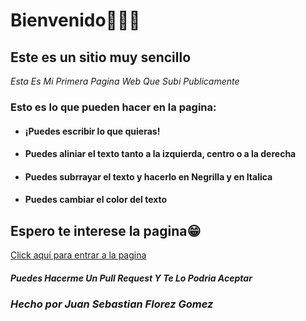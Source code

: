 # Bienvenido👋🏻😃
## Este es un sitio muy sencillo
*Esta Es Mi Primera Pagina Web Que Subi Publicamente*
### Esto es lo que pueden hacer en la pagina:
- ####  **¡Puedes escribir lo que quieras!**
- #### **Puedes aliniar el texto tanto a la izquierda, centro o a la derecha**
- #### **Puedes subrrayar el texto y hacerlo en Negrilla y en Italica**
- #### **Puedes cambiar el color del texto**

## Espero te interese la pagina😁

[Click aquí para entrar a la pagina](https://pagiw.github.io/Home/ "Click aquí para entrar a la pagina")

#### ***Puedes Hacerme Un Pull Request Y Te Lo Podria Aceptar***

### *Hecho por **Juan Sebastian Florez Gomez***